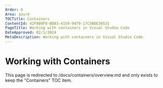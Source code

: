 ```yaml
---
Order: 6
Area: azure
TOCTitle: Containers
ContentId: 42F8B9F8-BD03-4159-9479-17C5BDE30531
PageTitle: Working with containers in Visual Studio Code
DateApproved: 02/1/2024
MetaDescription: Working with containers in Visual Studio Code.
---
```

# Working with Containers

This page is redirected to /docs/containers/overview.md and only exists to keep the "Containers" TOC item.
